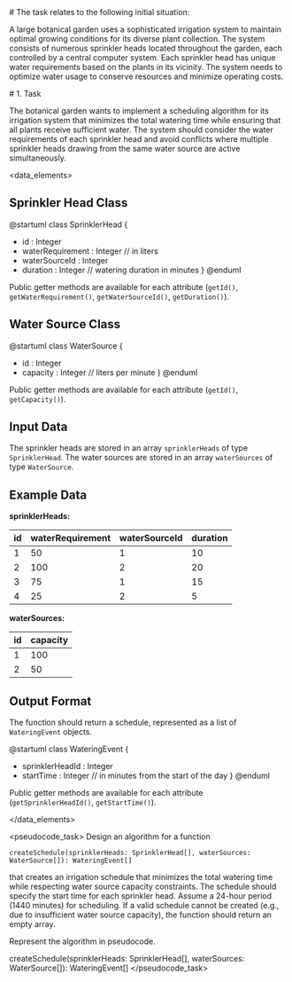 <scenario>
# The task relates to the following initial situation:

A large botanical garden uses a sophisticated irrigation system to maintain optimal growing conditions for its diverse plant collection.  The system consists of numerous sprinkler heads located throughout the garden, each controlled by a central computer system.  Each sprinkler head has unique water requirements based on the plants in its vicinity.  The system needs to optimize water usage to conserve resources and minimize operating costs.
</scenario>

<problem>
# 1. Task

The botanical garden wants to implement a scheduling algorithm for its irrigation system that minimizes the total watering time while ensuring that all plants receive sufficient water.  The system should consider the water requirements of each sprinkler head and avoid conflicts where multiple sprinkler heads drawing from the same water source are active simultaneously.
</problem>

<data_elements>
## Sprinkler Head Class

@startuml
class SprinklerHead {
- id : Integer
- waterRequirement : Integer // in liters
- waterSourceId : Integer
- duration : Integer // watering duration in minutes
}
@enduml

Public getter methods are available for each attribute (`getId()`, `getWaterRequirement()`, `getWaterSourceId()`, `getDuration()`).

## Water Source Class

@startuml
class WaterSource {
- id : Integer
- capacity : Integer // liters per minute
}
@enduml

Public getter methods are available for each attribute (`getId()`, `getCapacity()`).


## Input Data

The sprinkler heads are stored in an array `sprinklerHeads` of type `SprinklerHead`.  The water sources are stored in an array `waterSources` of type `WaterSource`.

## Example Data

**sprinklerHeads:**

| id | waterRequirement | waterSourceId | duration |
|---|---|---|---|
| 1 | 50 | 1 | 10 |
| 2 | 100 | 2 | 20 |
| 3 | 75 | 1 | 15 |
| 4 | 25 | 2 | 5 |


**waterSources:**

| id | capacity |
|---|---|
| 1 | 100 |
| 2 | 50 |


## Output Format

The function should return a schedule, represented as a list of `WateringEvent` objects.

@startuml
class WateringEvent {
- sprinklerHeadId : Integer
- startTime : Integer // in minutes from the start of the day
}
@enduml

Public getter methods are available for each attribute (`getSprinklerHeadId()`, `getStartTime()`).


</data_elements>

<pseudocode_task>
Design an algorithm for a function

`createSchedule(sprinklerHeads: SprinklerHead[], waterSources: WaterSource[]): WateringEvent[]`

that creates an irrigation schedule that minimizes the total watering time while respecting water source capacity constraints.  The schedule should specify the start time for each sprinkler head.  Assume a 24-hour period (1440 minutes) for scheduling. If a valid schedule cannot be created (e.g., due to insufficient water source capacity), the function should return an empty array.

Represent the algorithm in pseudocode.

createSchedule(sprinklerHeads: SprinklerHead[], waterSources: WaterSource[]): WateringEvent[]
</pseudocode_task>